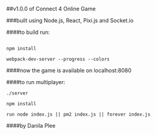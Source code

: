 ##v1.0.0 of Connect 4 Online Game

###built using Node.js, React, Pixi.js and Socket.io

####to build run:
```

npm install

webpack-dev-server --progress --colors

```

####now the game is available on localhost:8080

####to run multiplayer:

```
./server

npm install

run node index.js || pm2 index.js || forever index.js

```

####by Danila Plee
